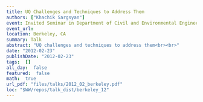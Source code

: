 ```yaml
---
title: UQ Challenges and Techniques to Address Them
authors: ["Khachik Sargsyan"]
event: Invited Seminar in Department of Civil and Environmental Engineering
event_url: 
location: Berkeley, CA
summary: Talk
abstract: "UQ challenges and techniques to address them<br><br>"
date: "2012-02-23"
publishDate: "2012-02-23"
tags:  []
all_day:  false
featured:  false
math:  true
url_pdf: "files/talks/2012_02_berkeley.pdf"
loc: "$WW/repos/talk_dist/berkeley_12"
---
```

